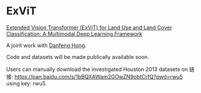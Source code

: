 # ExViT
[Extended Vision Transformer (ExViT) for Land Use and Land Cover Classification: A Multimodal Deep Learning Framework](https://ieeexplore.ieee.org/document/10147258)

A joint work with [Danfeng Hong](https://github.com/danfenghong).

Code and datasets will be made publically available soon.

Users can manually download the investigated Houston 2013 datasets on 链接: https://pan.baidu.com/s/1bBQXAWam2GOwZN9obtCrfQ?pwd=rwu5 using key: rwu5.
